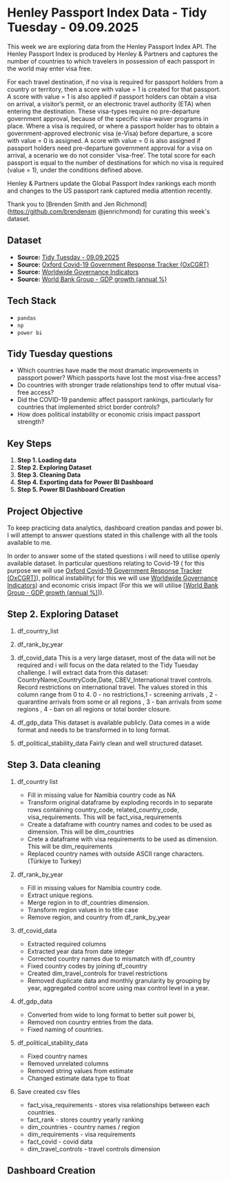 # Henley Passport Index Data - Tidy Tuesday - 09.09.2025
This week we are exploring data from the Henley Passport Index API. The Henley Passport Index is produced by Henley & Partners and captures the number of countries to which travelers in possession of each passport in the world may enter visa free.

For each travel destination, if no visa is required for passport holders from a country or territory, then a score with value = 1 is created for that passport. A score with value = 1 is also applied if passport holders can obtain a visa on arrival, a visitor’s permit, or an electronic travel authority (ETA) when entering the destination. These visa-types require no pre-departure government approval, because of the specific visa-waiver programs in place. Where a visa is required, or where a passport holder has to obtain a government-approved electronic visa (e-Visa) before departure, a score with value = 0 is assigned. A score with value = 0 is also assigned if passport holders need pre-departure government approval for a visa on arrival, a scenario we do not consider ‘visa-free’. The total score for each passport is equal to the number of destinations for which no visa is required (value = 1), under the conditions defined above.

Henley & Partners update the Global Passport Index rankings each month and changes to the US passport rank captured media attention recently.

Thank you to [Brenden Smith and Jen Richmond](https://github.com/brendensm @jenrichmond) for curating this week's dataset.

## Dataset
* **Source:** [Tidy Tuesday - 09.09.2025](https://github.com/rfordatascience/tidytuesday/blob/main/data/2025/2025-09-09/)
* **Source:** [Oxford Covid-19 Government Response Tracker (OxCGRT)](https://github.com/OxCGRT/covid-policy-dataset/tree/main)
* **Source:** [Worldwide Governance Indicators](https://www.worldbank.org/en/publication/worldwide-governance-indicators)
* **Source:** [World Bank Group - GDP growth (annual %)](https://data.worldbank.org/indicator/NY.GDP.MKTP.KD.ZG)

## Tech Stack
* `pandas`
* `np`
* `power bi`

## Tidy Tuesday questions
- Which countries have made the most dramatic improvements in passport power? Which passports have lost the most visa-free access?
- Do countries with stronger trade relationships tend to offer mutual visa-free access?
- Did the COVID-19 pandemic affect passport rankings, particularly for countries that implemented strict border controls?
- How does political instability or economic crisis impact passport strength?

## Key Steps
1. **Step 1. Loading data**
2. **Step 2. Exploring Dataset**
3. **Step 3. Cleaning Data**
4. **Step 4. Exporting data for Power BI Dashboard**
4. **Step 5. Power BI Dashboard Creation**

## Project Objective
To keep practicing data analytics, dashboard creation pandas and power bi. I will attempt to answer questions stated in this challenge with all the tools available to me. 

In order to answer some of the stated questions i will need to utilise openly available dataset. In particular questions relating to Covid-19 ( for this purpose we will use [Oxford Covid-19 Government Response Tracker (OxCGRT)](https://github.com/OxCGRT/covid-policy-dataset/tree/main)), political instability( for this we will use [Worldwide Governance Indicators](https://www.worldbank.org/en/publication/worldwide-governance-indicators)) and economic crisis impact (For this we will utilise [[World Bank Group - GDP growth (annual %)](https://data.worldbank.org/indicator/NY.GDP.MKTP.KD.ZG)]). 

## Step 2. Exploring Dataset
1. df_country_list

2. df_rank_by_year

3. df_covid_data
This is a very large dataset, most of the data will not be required and i will focus on the data related to the Tidy Tuesday challenge. I will extract data from this dataset: CountryName,CountryCode,Date, C8EV_International travel controls. Record restrictions on international travel. The values stored in this column range from 0 to 4. 0 - no restrictions,1 - screening arrivals , 2 - quarantine arrivals from some or all regions , 3 - ban arrivals from some regions , 4 - ban on all regions or total border closure. 

4. df_gdp_data
This dataset is available publicly. Data comes in a wide format and needs to be transformed in to long format. 

5. df_political_stability_data
Fairly clean and well structured dataset.

## Step 3. Data cleaning
1. df_country list
    * Fill in missing value for Namibia country code as NA
    * Transform original dataframe by exploding records in to separate rows containing country_code, related_country_code, visa_requirements. This will be fact_visa_requirements 
    * Create a dataframe with country names and codes to be used as dimension. This will be dim_countries
    * Crete a dataframe with visa requirements to be used as dimension. This will be dim_requirements
    * Replaced country names with outside ASCII range characters. (Türkiye to Turkey)

2. df_rank_by_year
    * Fill in missing values for Namibia country code. 
    * Extract unique regions.
    * Merge region in to df_countries dimension.
    * Transform region values in to title case
    * Remove region, and country from df_rank_by_year

3. df_covid_data
    * Extracted required columns
    * Extracted year data from date integer
    * Corrected country names due to mismatch with df_country
    * Fixed country codes by joining df_country
    * Created dim_travel_controls for travel restrictions
    * Removed duplicate data and monthly granularity by grouping by year, aggregated control score using max control level in a year.
5. df_gdp_data
    * Converted from wide to long format to better suit power bi,
    * Removed non country entries from the data.
    * Fixed naming of countries.
    
5. df_political_stability_data
    * Fixed country names
    * Removed unrelated columns
    * Removed string values from estimate
    * Changed estimate data type to float

4. Save created csv files
    * fact_visa_requirements - stores visa relationships between each countries. 
    * fact_rank - stores country yearly ranking
    * dim_countries - country names / region
    * dim_requirements - visa requirements
    * fact_covid - covid data
    * dim_travel_controls - travel controls dimension

## Dashboard Creation